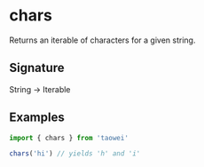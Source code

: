 # chars
Returns an iterable of characters for a given string.

## Signature
String -> Iterable

## Examples
```js
import { chars } from 'taowei'

chars('hi') // yields 'h' and 'i'
```
